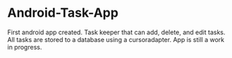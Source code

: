 # Android-Task-App
First android app created. Task keeper that can add, delete, and edit tasks. All tasks are stored to a database using a cursoradapter. App is still a work in progress.
